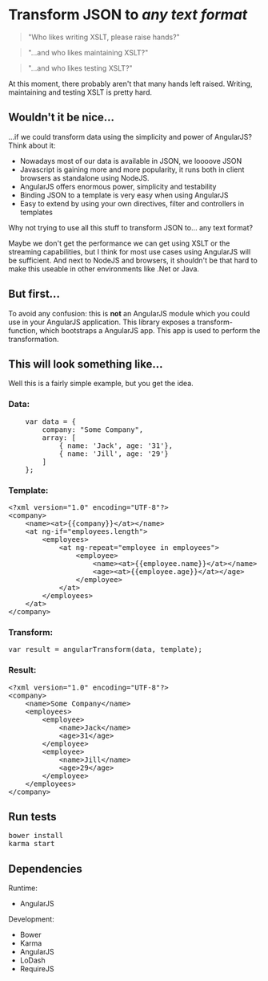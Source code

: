 # Transform JSON to *any text format*

<blockquote>"Who likes writing XSLT, please raise hands?"</blockquote>
<blockquote>"...and who likes maintaining XSLT?"</blockquote>
<blockquote>"...and who likes testing XSLT?"</blockquote>

At this moment, there probably aren't that many hands left raised. Writing, maintaining and testing XSLT is pretty hard.

## Wouldn't it be nice...
...if we could transform data using the simplicity and power of AngularJS? Think about it:
* Nowadays most of our data is available in JSON, we loooove JSON
* Javascript is gaining more and more popularity, it runs both in client browsers as standalone using NodeJS.
* AngularJS offers enormous power, simplicity and testability
* Binding JSON to a template is very easy when using AngularJS
* Easy to extend by using your own directives, filter and controllers in templates

Why not trying to use all this stuff to transform JSON to... any text format?

Maybe we don't get the performance we can get using XSLT or the streaming capabilities, but I think for most use cases using AngularJS will be sufficient. And next to NodeJS and browsers, it shouldn't be that hard to make this useable in other environments like .Net or Java.

## But first...
To avoid any confusion: this is __not__ an AngularJS module which you could use in your AngularJS application. This library exposes a transform-function, which bootstraps a AngularJS app. This app is used to perform the transformation.

## This will look something like...
Well this is a fairly simple example, but you get the idea.

### Data:
<pre>
	var data = {
		company: "Some Company",
		array: [
			{ name: 'Jack', age: '31'},
			{ name: 'Jill', age: '29'}
		]
	};
</pre>

### Template:
<pre>
&lt;?xml version="1.0" encoding="UTF-8"?&gt;
&lt;company&gt;
	&lt;name&gt;&lt;at&gt;{{company}}&lt;/at&gt;&lt;/name&gt;
	&lt;at ng-if="employees.length"&gt;
		&lt;employees&gt;
			&lt;at ng-repeat="employee in employees"&gt;
				&lt;employee&gt;
					&lt;name&gt;&lt;at&gt;{{employee.name}}&lt;/at&gt;&lt;/name&gt;
					&lt;age&gt;&lt;at&gt;{{employee.age}}&lt;/at&gt;&lt;/age&gt;
				&lt;/employee&gt;
			&lt;/at&gt;
		&lt;/employees&gt;
	&lt;/at&gt;
&lt;/company&gt;
</pre>

### Transform:
<pre>
var result = angularTransform(data, template);
</pre>

### Result:
<pre>
&lt;?xml version="1.0" encoding="UTF-8"?&gt;
&lt;company&gt;
	&lt;name&gt;Some Company&lt;/name&gt;
	&lt;employees&gt;
		&lt;employee&gt;
			&lt;name&gt;Jack&lt;/name&gt;
			&lt;age&gt;31&lt;/age&gt;
		&lt;/employee&gt;
		&lt;employee&gt;
			&lt;name&gt;Jill&lt;/name&gt;
			&lt;age&gt;29&lt;/age&gt;
		&lt;/employee&gt;
	&lt;/employees&gt;
&lt;/company&gt;
</pre>

## Run tests
<pre>
bower install
karma start
</pre>

## Dependencies
Runtime:
* AngularJS

Development: 
* Bower
* Karma
* AngularJS
* LoDash
* RequireJS